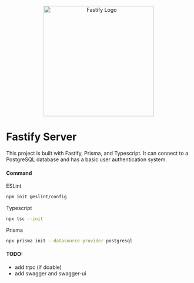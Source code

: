 <p align="center">
  <a href="https://fastify.dev/" target="blank"><img src="https://fastify.dev/img/logos/fastify-black.svg" width="300" alt="Fastify Logo" /></a>
</p>

# Fastify Server

This project is built with Fastify, Prisma, and Typescript. It can connect to a PostgreSQL database and has a basic user authentication system.

#### Command

ESLint

```bash
npm init @eslint/config
```

Typescript

```bash
npx tsc --init
```

Prisma

```bash
npx prisma init --datasource-provider postgresql
```

#### TODO:

- add trpc (if doable)
- add swagger and swagger-ui
